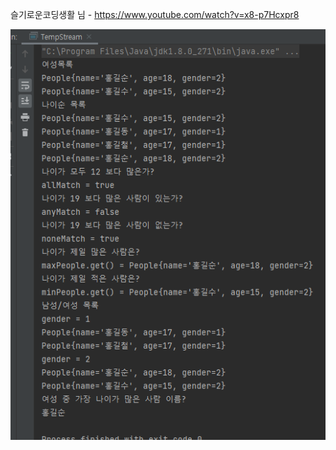 슬기로운코딩생활 님 - https://www.youtube.com/watch?v=x8-p7Hcxpr8


![](https://github.com/yeseung/dev/blob/master/stream/20220816_235814_1660661894.png)
